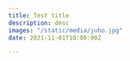 ```yaml
---
title: Test title
description: desc
images: "/static/media/juho.jpg"
date: 2021-11-01T10:00:00Z

---
```


